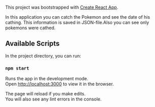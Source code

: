 This project was bootstrapped with [Create React App](https://github.com/facebook/create-react-app).

In this application you can catch the Pokemon and see the date of his cathing. This information is saved in JSON-file.Also you can see only pokemons were cathed.

## Available Scripts

In the project directory, you can run:

### `npm start`

Runs the app in the development mode.<br>
Open [http://localhost:3000](http://localhost:3000) to view it in the browser.

The page will reload if you make edits.<br>
You will also see any lint errors in the console.

